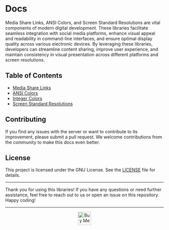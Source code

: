 # Docs
Media Share Links, ANSI Colors, and Screen Standard Resolutions are vital components of modern digital development. These libraries facilitate seamless integration with social media platforms, enhance visual appeal and readability in command-line interfaces, and ensure optimal display quality across various electronic devices. By leveraging these libraries, developers can streamline content sharing, improve user experience, and maintain consistency in visual presentation across different platforms and screen resolutions.

## Table of Contents

- [Media Share Links](https://github.com/GiorgiMakh/docs/blob/main/Media%20Share%20Links.md)
- [ANSI Colors](https://github.com/GiorgiMakh/docs/blob/main/ANSCI%20Text%20Colors.md)
- [Integer Colors](https://github.com/GiorgiMakh/docs/blob/main/Color%20Integers.md)
- [Screen Standard Resolutions](https://github.com/GiorgiMakh/docs/blob/main/Screen%20Standard%20Resolutions.md)

## Contributing

If you find any issues with the server or want to contribute to its improvement, please submit a pull request. We welcome contributions from the community to make this docs even better.

## License

This project is licensed under the GNU License. See the [LICENSE](LICENSE) file for details.

---

Thank you for using this libraries! If you have any questions or need further assistance, feel free to reach out to us or open an issue on this repository. Happy coding!

----

 <p align="center"><a href='https://ko-fi.com/giorgimakh' target='_blank'><img height='42' style='border:0px;height:42px;' src='https://cdn.ko-fi.com/cdn/kofi3.png?v=3' border='0' alt='Buy Me a Coffee at ko-fi.com' /></a></p>
